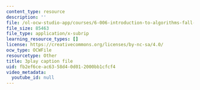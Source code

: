 ```yaml
---
content_type: resource
description: ''
file: /ol-ocw-studio-app/courses/6-006-introduction-to-algorithms-fall-2011/fb2ef6ceac6358d40d012000bb1cfcf4_r5pXu1PAUkI.srt
file_size: 85463
file_type: application/x-subrip
learning_resource_types: []
license: https://creativecommons.org/licenses/by-nc-sa/4.0/
ocw_type: OCWFile
resourcetype: Other
title: 3play caption file
uid: fb2ef6ce-ac63-58d4-0d01-2000bb1cfcf4
video_metadata:
  youtube_id: null
---
```

